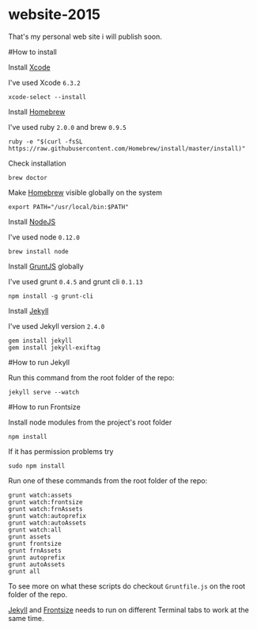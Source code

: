 # website-2015
That's my personal web site i will publish soon.

#How to install

Install [Xcode][xcode]

I've used Xcode `6.3.2`

```
xcode-select --install
```

Install [Homebrew][brew]

I've used ruby `2.0.0` and brew `0.9.5`

```
ruby -e "$(curl -fsSL https://raw.githubusercontent.com/Homebrew/install/master/install)"
```

Check installation

```
brew doctor
```

Make [Homebrew][brew] visible globally on the system

```
export PATH="/usr/local/bin:$PATH"
```

Install [NodeJS][nodejs]

I've used node `0.12.0`

```
brew install node
```

Install [GruntJS][gruntjs] globally

I've used grunt `0.4.5` and grunt cli `0.1.13`

```
npm install -g grunt-cli
```

Install [Jekyll][jekyll]

I've used Jekyll version `2.4.0`

```
gem install jekyll
gem install jekyll-exiftag
```

#How to run Jekyll

Run this command from the root folder of the repo:

```
jekyll serve --watch
```


#How to run Frontsize

Install node modules from the project's root folder

```
npm install
```

If it has permission problems try

```
sudo npm install
```

Run one of these commands from the root folder of the repo:

```
grunt watch:assets
grunt watch:frontsize
grunt watch:frnAssets
grunt watch:autoprefix
grunt watch:autoAssets
grunt watch:all
grunt assets
grunt frontsize
grunt frnAssets
grunt autoprefix
grunt autoAssets
grunt all
```

To see more on what these scripts do checkout `Gruntfile.js` on the root folder of the repo.

[Jekyll][jekyll] and [Frontsize][frontsize] needs to run on different Terminal tabs to work at the same time.

[frontsize]: https://github.com/ideatosrl/frontsize-sass
[gruntjs]:   http://gruntjs.com
[jekyll]:    http://jekyllrb.com
[nodejs]:    http://nodejs.org
[xcode]:     https://developer.apple.com/xcode/
[brew]:      http://brew.sh
